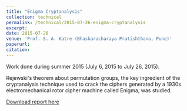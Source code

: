 ```yaml
---
title: "Enigma Cryptanalysis"
collection: technical
permalink: /technical/2015-07-26-enigma-cryptanalysis
excerpt:
date: 2015-07-26
venue: 'Prof. S. A. Katre (Bhaskaracharaya Pratishthana, Pune)'
paperurl: 
citation: 
---
```

Work done during summer 2015 (July 6, 2015 to July 26, 2015).

Rejewski's theorem about permutation groups, the key ingredient of the cryptanalysis technique used to crack the ciphers generated by a 1930s electromechanical rotor cipher machine called Enigma, was studied.

[Download report here](http://gkorpal.github.io/files/summer2015-enigma_cryptanalysis-gaurish.pdf)
